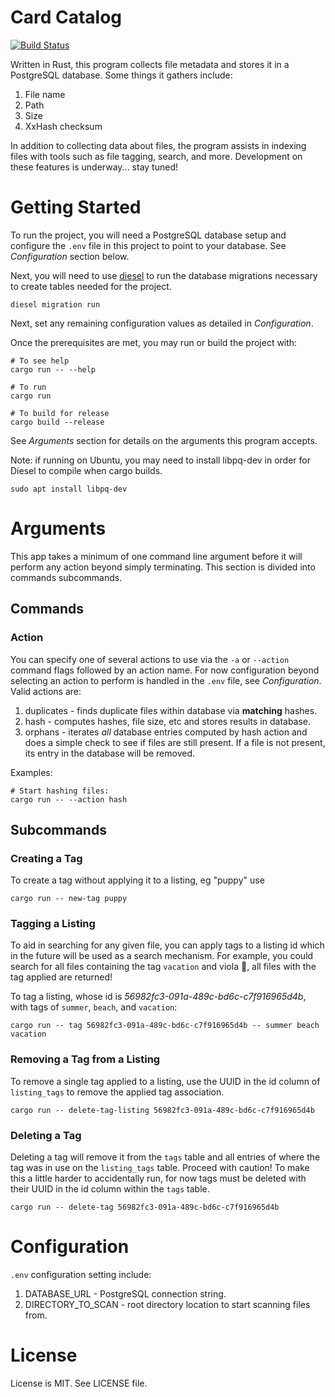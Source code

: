 # Card Catalog

[![Build Status](https://travis-ci.org/jlprince21/card_catalog.svg?branch=master)](https://travis-ci.org/jlprince21/card_catalog)

Written in Rust, this program collects file metadata and stores it in a PostgreSQL
database. Some things it gathers include:

1. File name
2. Path
3. Size
4. XxHash checksum

In addition to collecting data about files, the program assists in indexing files
with tools such as file tagging, search, and more. Development on these features
is underway... stay tuned!

# Getting Started

To run the project, you will need a PostgreSQL database setup and configure the
`.env` file in this project to point to your database. See *Configuration* section
below.

Next, you will need to use [diesel](http://diesel.rs/) to run the database migrations
necessary to create tables needed for the project.

```
diesel migration run
```

Next, set any remaining configuration values as detailed in *Configuration*.

Once the prerequisites are met, you may run or build the project with:

```
# To see help
cargo run -- --help

# To run
cargo run

# To build for release
cargo build --release

```

See *Arguments* section for details on the arguments this program accepts.

Note: if running on Ubuntu, you may need to install libpq-dev in order for Diesel
to compile when cargo builds.

```
sudo apt install libpq-dev
```

# Arguments

This app takes a minimum of one command line argument before it will perform any
action beyond simply terminating. This section is divided into commands  subcommands.

## Commands

### Action

You can specify one of several actions to use via the `-a` or `--action` command
flags followed by an action name. For now configuration beyond selecting an
action to perform is handled in the `.env` file, see *Configuration*. Valid
actions are:

1. duplicates - finds duplicate files within database via **matching** hashes.
2. hash - computes hashes, file size, etc and stores results in database.
3. orphans - iterates *all* database entries computed by hash action and does
a simple check to see if files are still present. If a file is not present, its
entry in the database will be removed.

Examples:

```
# Start hashing files:
cargo run -- --action hash
```

## Subcommands

### Creating a Tag

To create a tag without applying it to a listing, eg "puppy" use

```
cargo run -- new-tag puppy
```

### Tagging a Listing

To aid in searching for any given file, you can apply tags to a listing id which
in the future will be used as a search mechanism. For example, you could search
for all files containing the tag `vacation` and viola :violin:, all files with
the tag applied are returned!

To tag a listing, whose id is _56982fc3-091a-489c-bd6c-c7f916965d4b_, with tags
of `summer`, `beach`, and `vacation`:

```
cargo run -- tag 56982fc3-091a-489c-bd6c-c7f916965d4b -- summer beach vacation
```

### Removing a Tag from a Listing

To remove a single tag applied to a listing, use the UUID in the id column of
`listing_tags` to remove the applied tag association.

```
cargo run -- delete-tag-listing 56982fc3-091a-489c-bd6c-c7f916965d4b
```

### Deleting a Tag

Deleting a tag will remove it from the `tags` table and all entries of where the
tag was in use on the `listing_tags` table. Proceed with caution! To make this a
little harder to accidentally run, for now tags must be deleted with their UUID
in the id column within the `tags` table.

```
cargo run -- delete-tag 56982fc3-091a-489c-bd6c-c7f916965d4b
```

# Configuration

`.env` configuration setting include:

1. DATABASE_URL - PostgreSQL connection string.
2. DIRECTORY_TO_SCAN - root directory location to start scanning files from.

# License

License is MIT. See LICENSE file.